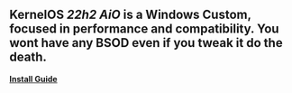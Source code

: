 ## KernelOS _22h2 AiO_ is a Windows Custom, focused in performance and compatibility. You wont have any BSOD even if you tweak it do the death.

**[Install Guide](https://docs.google.com/document/d/1E7er38lWVD44Q3SaCMgO8CQEMQwNMz7O45l9aAYDcdQ/)**

